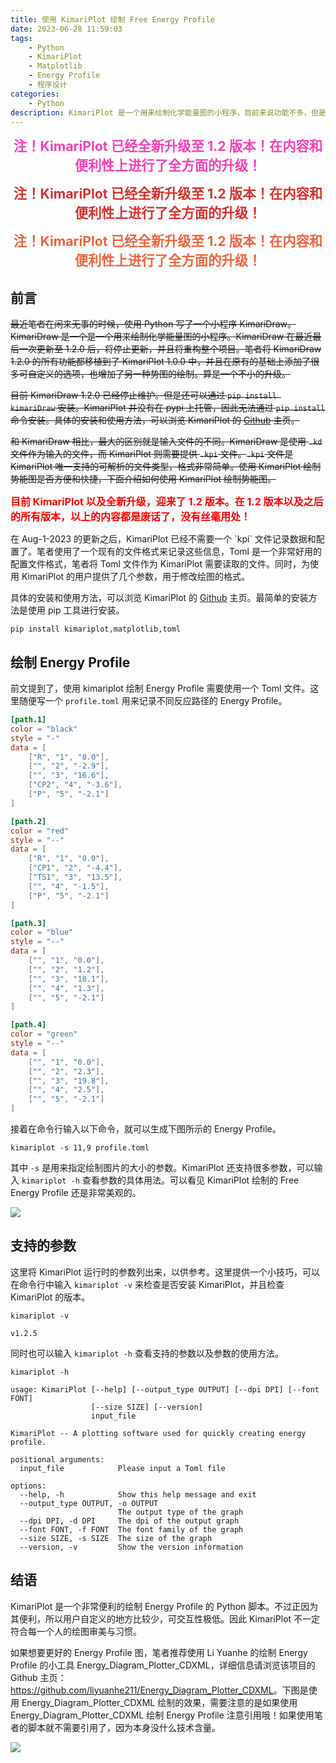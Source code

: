 ```yaml
---
title: 使用 KimariPlot 绘制 Free Energy Profile
date: 2023-06-28 11:59:03
tags:
    - Python
    - KimariPlot
    - Matplotlib
    - Energy Profile
    - 程序设计
categories: 
    - Python
description: KimariPlot 是一个用来绘制化学能量图的小程序，目前来说功能不多，但是绘图十分简单，懒人专用。目前开源于 Github (https://github.com/kimariyb/kimariPlot)
---
```


<p style="text-align: center;">
  <strong style="color:#FA41B8; font-size:16pt; text-align: center; display: block;">注！KimariPlot 已经全新升级至 1.2 版本！在内容和便利性上进行了全方面的升级！</strong>
</p>

<p style="text-align: center;">
  <strong style="color:#D93230; font-size:16pt; text-align: center; display: block;">注！KimariPlot 已经全新升级至 1.2 版本！在内容和便利性上进行了全方面的升级！</strong>
</p>

<p style="text-align: center;">
  <strong style="color:#F06540; font-size:16pt; text-align: center; display: block;">注！KimariPlot 已经全新升级至 1.2 版本！在内容和便利性上进行了全方面的升级！</strong>
</p>

## 前言

~~最近笔者在闲来无事的时候，使用 Python 写了一个小程序 KimariDraw。KimariDraw 是一个是一个用来绘制化学能量图的小程序。KimariDraw 在最近最后一次更新至 1.2.0 后，将停止更新，并且将重构整个项目。笔者将 KimariDraw 1.2.0 的所有功能都移植到了 KimariPlot 1.0.0 中，并且在原有的基础上添加了很多可自定义的选项，也增加了另一种势图的绘制。算是一个不小的升级。~~

~~目前 KimariDraw 1.2.0 已经停止维护。但是还可以通过 `pip install kimariDraw` 安装。KimariPlot 并没有在 pypi 上托管，因此无法通过 `pip install` 命令安装。具体的安装和使用方法，可以浏览 KimariPlot 的 [Github](https://github.com/kimariyb/kimariPlot) 主页。~~

~~和 KimariDraw 相比，最大的区别就是输入文件的不同。KimariDraw 是使用 `.kd` 文件作为输入的文件，而 KimariPlot 则需要提供 `.kpi` 文件。`.kpi` 文件是 KimariPlot 唯一支持的可解析的文件类型，格式非常简单。使用 KimariPlot 绘制势能图是否方便和快捷，下面介绍如何使用 KimariPlot 绘制势能图。~~

<p><strong style="color:red; font-size:12pt;">目前 KimariPlot 以及全新升级，迎来了 1.2 版本。在 1.2 版本以及之后的所有版本，以上的内容都是废话了，没有丝毫用处！</strong></p> 在 Aug-1-2023 的更新之后，KimariPlot 已经不需要一个 `kpi` 文件记录数据和配置了。笔者使用了一个现有的文件格式来记录这些信息，Toml 是一个非常好用的配置文件格式，笔者将 Toml 文件作为 KimariPlot 需要读取的文件。同时，为使用 KimariPlot 的用户提供了几个参数，用于修改绘图的格式。

具体的安装和使用方法，可以浏览 KimariPlot 的 [Github](https://github.com/kimariyb/kimariPlot) 主页。最简单的安装方法是使用 pip 工具进行安装。

```shell
pip install kimariplot,matplotlib,toml
```


## 绘制 Energy Profile

前文提到了，使用 kimariplot 绘制 Energy Profile 需要使用一个 Toml 文件。这里随便写一个 `profile.toml` 用来记录不同反应路径的 Energy Profile。

```toml
[path.1]
color = "black"
style = "-"
data = [
    ["R", "1", "0.0"],
    ["", "2", "-2.9"],
    ["", "3", "16.6"],
    ["CP2", "4", "-3.6"],
    ["P", "5", "-2.1"]
]

[path.2]
color = "red"
style = "--"
data = [
    ["R", "1", "0.0"],
    ["CP1", "2", "-4.4"],
    ["TS1", "3", "13.5"],
    ["", "4", "-1.5"],
    ["P", "5", "-2.1"]
]

[path.3]
color = "blue"
style = "--"
data = [
    ["", "1", "0.0"],
    ["", "2", "1.2"],
    ["", "3", "18.1"],
    ["", "4", "1.3"],
    ["", "5", "-2.1"]
]

[path.4]
color = "green"
style = "--"
data = [
    ["", "1", "0.0"],
    ["", "2", "2.3"],
    ["", "3", "19.8"],
    ["", "4", "2.5"],
    ["", "5", "-2.1"]
]
```

接着在命令行输入以下命令，就可以生成下图所示的 Energy Profile。

```shell
kimariplot -s 11,9 profile.toml
```

其中 `-s` 是用来指定绘制图片的大小的参数。KimariPlot 还支持很多参数，可以输入 `kimariplot -h` 查看参数的具体用法。可以看见 KimariPlot 绘制的 Free Energy Profile 还是非常美观的。

<img src="1.png">

## 支持的参数

这里将 KimariPlot 运行时的参数列出来，以供参考。这里提供一个小技巧，可以在命令行中输入 `kimariplot -v` 来检查是否安装 KimariPlot，并且检查 KimariPlot 的版本。

```shell
kimariplot -v

v1.2.5
```

同时也可以输入 `kimariplot -h` 查看支持的参数以及参数的使用方法。

```shell
kimariplot -h

usage: KimariPlot [--help] [--output_type OUTPUT] [--dpi DPI] [--font FONT]
                  [--size SIZE] [--version]
                  input_file

KimariPlot -- A plotting software used for quickly creating energy profile.

positional arguments:
  input_file            Please input a Toml file

options:
  --help, -h            Show this help message and exit
  --output_type OUTPUT, -o OUTPUT
                        The output type of the graph
  --dpi DPI, -d DPI     The dpi of the output graph
  --font FONT, -f FONT  The font family of the graph
  --size SIZE, -s SIZE  The size of the graph
  --version, -v         Show the version information
```

## 结语

KimariPlot 是一个非常便利的绘制 Energy Profile 的 Python 脚本。不过正因为其便利，所以用户自定义的地方比较少，可交互性极低。因此 KimariPlot 不一定符合每一个人的绘图审美与习惯。

如果想要更好的 Energy Profile 图，笔者推荐使用 Li Yuanhe 的绘制 Energy Profile 的小工具 Energy_Diagram_Plotter_CDXML，详细信息请浏览该项目的 Github 主页：<url>https://github.com/liyuanhe211/Energy_Diagram_Plotter_CDXML</url>。下图是使用 Energy_Diagram_Plotter_CDXML 绘制的效果，需要注意的是如果使用 Energy_Diagram_Plotter_CDXML 绘制 Energy Profile 注意引用哦！如果使用笔者的脚本就不需要引用了，因为本身没什么技术含量。

<img src="2.png">
